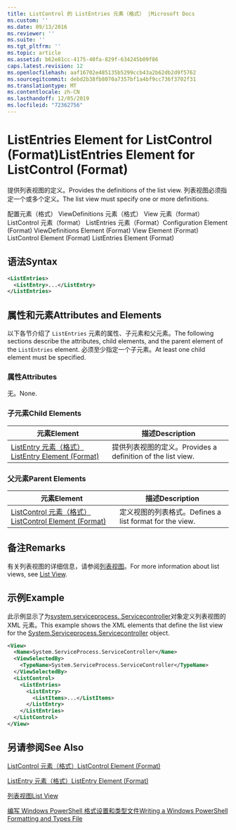 ```yaml
---
title: ListControl 的 ListEntries 元素（格式） |Microsoft Docs
ms.custom: ''
ms.date: 09/13/2016
ms.reviewer: ''
ms.suite: ''
ms.tgt_pltfrm: ''
ms.topic: article
ms.assetid: b62e81cc-4175-40fa-829f-634245b09f86
caps.latest.revision: 12
ms.openlocfilehash: aaf16702e485135b5299ccb43a2b62db2d9f5762
ms.sourcegitcommit: debd2b38fb8070a7357bf1a4bf9cc736f3702f31
ms.translationtype: MT
ms.contentlocale: zh-CN
ms.lasthandoff: 12/05/2019
ms.locfileid: "72362756"
---
```

# <a name="listentries-element-for-listcontrol-format"></a><span data-ttu-id="3ea5f-102">ListEntries Element for ListControl (Format)</span><span class="sxs-lookup"><span data-stu-id="3ea5f-102">ListEntries Element for ListControl (Format)</span></span>

<span data-ttu-id="3ea5f-103">提供列表视图的定义。</span><span class="sxs-lookup"><span data-stu-id="3ea5f-103">Provides the definitions of the list view.</span></span> <span data-ttu-id="3ea5f-104">列表视图必须指定一个或多个定义。</span><span class="sxs-lookup"><span data-stu-id="3ea5f-104">The list view must specify one or more definitions.</span></span>

<span data-ttu-id="3ea5f-105">配置元素（格式） ViewDefinitions 元素（格式） View 元素（format） ListControl 元素（format） ListEntries 元素（Format）</span><span class="sxs-lookup"><span data-stu-id="3ea5f-105">Configuration Element (Format) ViewDefinitions Element (Format) View Element (Format) ListControl Element (Format) ListEntries Element (Format)</span></span>

## <a name="syntax"></a><span data-ttu-id="3ea5f-106">语法</span><span class="sxs-lookup"><span data-stu-id="3ea5f-106">Syntax</span></span>

```xml
<ListEntries>
  <ListEntry>...</ListEntry>
</ListEntries>
```

## <a name="attributes-and-elements"></a><span data-ttu-id="3ea5f-107">属性和元素</span><span class="sxs-lookup"><span data-stu-id="3ea5f-107">Attributes and Elements</span></span>

<span data-ttu-id="3ea5f-108">以下各节介绍了 `ListEntries` 元素的属性、子元素和父元素。</span><span class="sxs-lookup"><span data-stu-id="3ea5f-108">The following sections describe the attributes, child elements, and the parent element of the `ListEntries` element.</span></span> <span data-ttu-id="3ea5f-109">必须至少指定一个子元素。</span><span class="sxs-lookup"><span data-stu-id="3ea5f-109">At least one child element must be specified.</span></span>

### <a name="attributes"></a><span data-ttu-id="3ea5f-110">属性</span><span class="sxs-lookup"><span data-stu-id="3ea5f-110">Attributes</span></span>

<span data-ttu-id="3ea5f-111">无。</span><span class="sxs-lookup"><span data-stu-id="3ea5f-111">None.</span></span>

### <a name="child-elements"></a><span data-ttu-id="3ea5f-112">子元素</span><span class="sxs-lookup"><span data-stu-id="3ea5f-112">Child Elements</span></span>

|<span data-ttu-id="3ea5f-113">元素</span><span class="sxs-lookup"><span data-stu-id="3ea5f-113">Element</span></span>|<span data-ttu-id="3ea5f-114">描述</span><span class="sxs-lookup"><span data-stu-id="3ea5f-114">Description</span></span>|
|-------------|-----------------|
|[<span data-ttu-id="3ea5f-115">ListEntry 元素（格式）</span><span class="sxs-lookup"><span data-stu-id="3ea5f-115">ListEntry Element (Format)</span></span>](./listentry-element-for-listcontrol-format.md)|<span data-ttu-id="3ea5f-116">提供列表视图的定义。</span><span class="sxs-lookup"><span data-stu-id="3ea5f-116">Provides a definition of the list view.</span></span>|

### <a name="parent-elements"></a><span data-ttu-id="3ea5f-117">父元素</span><span class="sxs-lookup"><span data-stu-id="3ea5f-117">Parent Elements</span></span>

|<span data-ttu-id="3ea5f-118">元素</span><span class="sxs-lookup"><span data-stu-id="3ea5f-118">Element</span></span>|<span data-ttu-id="3ea5f-119">描述</span><span class="sxs-lookup"><span data-stu-id="3ea5f-119">Description</span></span>|
|-------------|-----------------|
|[<span data-ttu-id="3ea5f-120">ListControl 元素（格式）</span><span class="sxs-lookup"><span data-stu-id="3ea5f-120">ListControl Element (Format)</span></span>](./listcontrol-element-format.md)|<span data-ttu-id="3ea5f-121">定义视图的列表格式。</span><span class="sxs-lookup"><span data-stu-id="3ea5f-121">Defines a list format for the view.</span></span>|

## <a name="remarks"></a><span data-ttu-id="3ea5f-122">备注</span><span class="sxs-lookup"><span data-stu-id="3ea5f-122">Remarks</span></span>

<span data-ttu-id="3ea5f-123">有关列表视图的详细信息，请参阅[列表视图](./creating-a-list-view.md)。</span><span class="sxs-lookup"><span data-stu-id="3ea5f-123">For more information about list views, see [List View](./creating-a-list-view.md).</span></span>

## <a name="example"></a><span data-ttu-id="3ea5f-124">示例</span><span class="sxs-lookup"><span data-stu-id="3ea5f-124">Example</span></span>

<span data-ttu-id="3ea5f-125">此示例显示了为[system.serviceprocess. Servicecontroller](/dotnet/api/System.ServiceProcess.ServiceController)对象定义列表视图的 XML 元素。</span><span class="sxs-lookup"><span data-stu-id="3ea5f-125">This example shows the XML elements that define the list view for the [System.Serviceprocess.Servicecontroller](/dotnet/api/System.ServiceProcess.ServiceController) object.</span></span>

```xml
<View>
  <Name>System.ServiceProcess.ServiceController</Name>
  <ViewSelectedBy>
    <TypeName>System.ServiceProcess.ServiceController</TypeName>
  </ViewSelectedBy>
  <ListControl>
    <ListEntries>
      <ListEntry>
        <ListItems>...</ListItems>
      </ListEntry>
    </ListEntries>
  </ListControl>
</View>
```

## <a name="see-also"></a><span data-ttu-id="3ea5f-126">另请参阅</span><span class="sxs-lookup"><span data-stu-id="3ea5f-126">See Also</span></span>

[<span data-ttu-id="3ea5f-127">ListControl 元素（格式）</span><span class="sxs-lookup"><span data-stu-id="3ea5f-127">ListControl Element (Format)</span></span>](./listcontrol-element-format.md)

[<span data-ttu-id="3ea5f-128">ListEntry 元素（格式）</span><span class="sxs-lookup"><span data-stu-id="3ea5f-128">ListEntry Element (Format)</span></span>](./listentry-element-for-listcontrol-format.md)

[<span data-ttu-id="3ea5f-129">列表视图</span><span class="sxs-lookup"><span data-stu-id="3ea5f-129">List View</span></span>](./creating-a-list-view.md)

[<span data-ttu-id="3ea5f-130">编写 Windows PowerShell 格式设置和类型文件</span><span class="sxs-lookup"><span data-stu-id="3ea5f-130">Writing a Windows PowerShell Formatting and Types File</span></span>](./writing-a-powershell-formatting-file.md)
